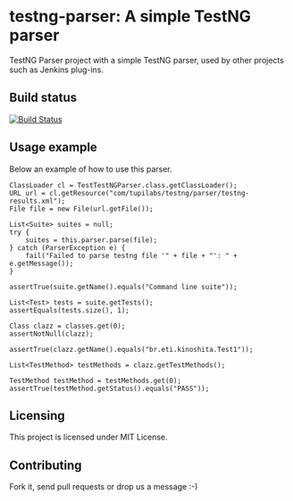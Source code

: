 # testng-parser: A simple TestNG parser

TestNG Parser project with a simple TestNG parser, used by other projects such 
as Jenkins plug-ins.

## Build status

[![Build Status](https://buildhive.cloudbees.com/job/tupilabs/job/testng-parser/badge/icon)](https://buildhive.cloudbees.com/job/tupilabs/job/testng-parser/)

## Usage example

Below an example of how to use this parser.

    ClassLoader cl = TestTestNGParser.class.getClassLoader();
    URL url = cl.getResource("com/tupilabs/testng/parser/testng-results.xml");
    File file = new File(url.getFile());

    List<Suite> suites = null;
    try {
        suites = this.parser.parse(file);
    } catch (ParserException e) {
        fail("Failed to parse testng file '" + file + "': " + e.getMessage());
    }
    
    assertTrue(suite.getName().equals("Command line suite"));
    
    List<Test> tests = suite.getTests();
    assertEquals(tests.size(), 1);
    
    Class clazz = classes.get(0);
    assertNotNull(clazz);

    assertTrue(clazz.getName().equals("br.eti.kinoshita.Test1"));

    List<TestMethod> testMethods = clazz.getTestMethods();
    
    TestMethod testMethod = testMethods.get(0);
    assertTrue(testMethod.getStatus().equals("PASS"));
    
## Licensing

This project is licensed under MIT License.

## Contributing

Fork it, send pull requests or drop us a message :-)
